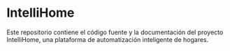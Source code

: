 # IntelliHome
Este repositorio contiene el código fuente y la documentación del proyecto IntelliHome, una plataforma de automatización inteligente de hogares.
